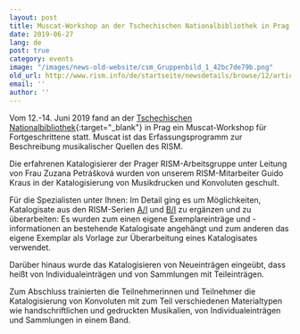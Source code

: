 ```yaml
---
layout: post
title: Muscat-Workshop an der Tschechischen Nationalbibliothek in Prag
date: 2019-06-27
lang: de
post: true
category: events
image: "/images/news-old-website/csm_Gruppenbild_1_42bc7de79b.png"
old_url: http://www.rism.info/de/startseite/newsdetails/browse/12/article/64/muscat-workshop-at-the-czech-national-library-in-prague.html
email: ''
author: ''
---
```


Vom 12.-14. Juni 2019 fand an der [Tschechischen Nationalbibliothek](https://www.en.nkp.cz/){:target="_blank"} in Prag ein Muscat-Workshop für Fortgeschrittene statt. Muscat ist das Erfassungsprogramm zur Beschreibung musikalischer Quellen des RISM.

Die erfahrenen Katalogisierer der Prager RISM-Arbeitsgruppe unter Leitung von Frau Zuzana Petrášková wurden von unserem RISM-Mitarbeiter Guido Kraus in der Katalogisierung von Musikdrucken und Konvoluten geschult.

Für die Spezialisten unter Ihnen:
Im Detail ging es um Möglichkeiten, Katalogisate aus den RISM-Serien [A/I](/publications.html#c36) und [B/I](/publications.html#c2619) zu ergänzen und zu überarbeiten: Es wurden zum einen eigene Exemplareinträge und -informationen an bestehende Katalogisate angehängt und zum anderen das eigene Exemplar als Vorlage zur Überarbeitung eines Katalogisates verwendet.

Darüber hinaus wurde das Katalogisieren von Neueinträgen eingeübt, dass heißt von Individualeinträgen und von Sammlungen mit Teileinträgen.

Zum Abschluss trainierten die Teilnehmerinnen und Teilnehmer die Katalogisierung von Konvoluten mit zum Teil verschiedenen Materialtypen wie handschriftlichen und gedruckten Musikalien, von Individualeinträgen und Sammlungen in einem Band.